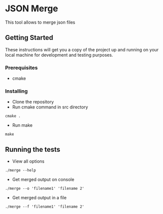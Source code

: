 # JSON Merge

This tool allows to merge json files

## Getting Started

These instructions will get you a copy of the project up and running on your local machine for development and testing purposes.

### Prerequisites

- cmake


### Installing

- Clone the repository
- Run cmake command in src directory

```
cmake .
```
- Run make
```
make
```

## Running the tests

- View all options
```
./merge --help
```
- Get merged output on console
```
./merge --o 'filename1' 'filename 2'
```

- Get merged output in a file
```
./merge --f 'filename1' 'filename 2'
```

